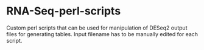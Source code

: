 # RNA-Seq-perl-scripts
Custom perl scripts that can be used for manipulation of DESeq2 output files for generating tables. 
Input filename has to be manually edited for each script.

